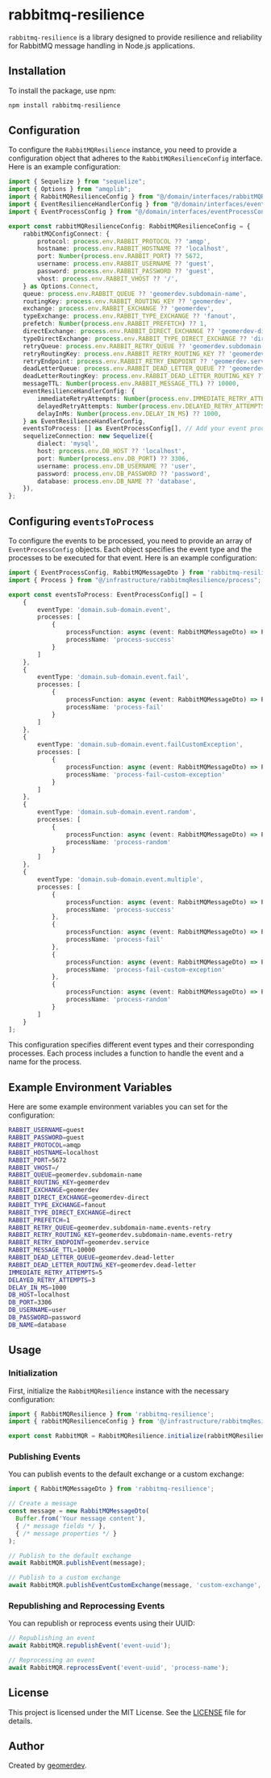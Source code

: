 
# rabbitmq-resilience

`rabbitmq-resilience` is a library designed to provide resilience and reliability for RabbitMQ message handling in Node.js applications.

## Installation

To install the package, use npm:

```bash
npm install rabbitmq-resilience
```

## Configuration

To configure the `RabbitMQResilience` instance, you need to provide a configuration object that adheres to the `RabbitMQResilienceConfig` interface. Here is an example configuration:

```typescript
import { Sequelize } from "sequelize";
import { Options } from "amqplib";
import { RabbitMQResilienceConfig } from "@/domain/interfaces/rabbitMQResilienceConfig";
import { EventResilienceHandlerConfig } from "@/domain/interfaces/eventResilienceHandlerConfig";
import { EventProcessConfig } from "@/domain/interfaces/eventProcessConfig";

export const rabbitMQResilienceConfig: RabbitMQResilienceConfig = {
    rabbitMQConfigConnect: {
        protocol: process.env.RABBIT_PROTOCOL ?? 'amqp',
        hostname: process.env.RABBIT_HOSTNAME ?? 'localhost',
        port: Number(process.env.RABBIT_PORT) ?? 5672,
        username: process.env.RABBIT_USERNAME ?? 'guest',
        password: process.env.RABBIT_PASSWORD ?? 'guest',
        vhost: process.env.RABBIT_VHOST ?? '/',
    } as Options.Connect,
    queue: process.env.RABBIT_QUEUE ?? 'geomerdev.subdomain-name',
    routingKey: process.env.RABBIT_ROUTING_KEY ?? 'geomerdev',
    exchange: process.env.RABBIT_EXCHANGE ?? 'geomerdev',
    typeExchange: process.env.RABBIT_TYPE_EXCHANGE ?? 'fanout',
    prefetch: Number(process.env.RABBIT_PREFETCH) ?? 1,
    directExchange: process.env.RABBIT_DIRECT_EXCHANGE ?? 'geomerdev-direct',
    typeDirectExchange: process.env.RABBIT_TYPE_DIRECT_EXCHANGE ?? 'direct',
    retryQueue: process.env.RABBIT_RETRY_QUEUE ?? 'geomerdev.subdomain-name.events-retry',
    retryRoutingKey: process.env.RABBIT_RETRY_ROUTING_KEY ?? 'geomerdev.subdomain-name.events-retry',
    retryEndpoint: process.env.RABBIT_RETRY_ENDPOINT ?? 'geomerdev.service',
    deadLetterQueue: process.env.RABBIT_DEAD_LETTER_QUEUE ?? 'geomerdev.dead-letter',
    deadLetterRoutingKey: process.env.RABBIT_DEAD_LETTER_ROUTING_KEY ?? 'geomerdev.dead-letter',
    messageTTL: Number(process.env.RABBIT_MESSAGE_TTL) ?? 10000,
    eventResilienceHandlerConfig: {
        immediateRetryAttempts: Number(process.env.IMMEDIATE_RETRY_ATTEMPTS) ?? 5,
        delayedRetryAttempts: Number(process.env.DELAYED_RETRY_ATTEMPTS) ?? 3,
        delayInMs: Number(process.env.DELAY_IN_MS) ?? 1000,
    } as EventResilienceHandlerConfig,
    eventsToProcess: [] as EventProcessConfig[], // Add your event process configurations here
    sequelizeConnection: new Sequelize({
        dialect: 'mysql',
        host: process.env.DB_HOST ?? 'localhost',
        port: Number(process.env.DB_PORT) ?? 3306,
        username: process.env.DB_USERNAME ?? 'user',
        password: process.env.DB_PASSWORD ?? 'password',
        database: process.env.DB_NAME ?? 'database',
    }),
};
```
## Configuring `eventsToProcess`

To configure the events to be processed, you need to provide an array of `EventProcessConfig` objects. Each object specifies the event type and the processes to be executed for that event. Here is an example configuration:

```typescript
import { EventProcessConfig, RabbitMQMessageDto } from 'rabbitmq-resilience';
import { Process } from "@/infrastructure/rabbitmqResilience/process";

export const eventsToProcess: EventProcessConfig[] = [
    {
        eventType: 'domain.sub-domain.event',
        processes: [
            {
                processFunction: async (event: RabbitMQMessageDto) => Process.success(JSON.parse(event.content.toString())),
                processName: 'process-success'
            }
        ]
    },
    {
        eventType: 'domain.sub-domain.event.fail',
        processes: [
            {
                processFunction: async (event: RabbitMQMessageDto) => Process.fail(JSON.parse(event.content.toString())),
                processName: 'process-fail'
            }
        ]
    },
    {
        eventType: 'domain.sub-domain.event.failCustomException',
        processes: [
            {
                processFunction: async (event: RabbitMQMessageDto) => Process.failCustomException(JSON.parse(event.content.toString())),
                processName: 'process-fail-custom-exception'
            }
        ]
    },
    {
        eventType: 'domain.sub-domain.event.random',
        processes: [
            {
                processFunction: async (event: RabbitMQMessageDto) => Process.random(JSON.parse(event.content.toString())),
                processName: 'process-random'
            }
        ]
    },
    {
        eventType: 'domain.sub-domain.event.multiple',
        processes: [
            {
                processFunction: async (event: RabbitMQMessageDto) => Process.success(JSON.parse(event.content.toString())),
                processName: 'process-success'
            },
            {
                processFunction: async (event: RabbitMQMessageDto) => Process.fail(JSON.parse(event.content.toString())),
                processName: 'process-fail'
            },
            {
                processFunction: async (event: RabbitMQMessageDto) => Process.failCustomException(JSON.parse(event.content.toString())),
                processName: 'process-fail-custom-exception'
            },
            {
                processFunction: async (event: RabbitMQMessageDto) => Process.random(JSON.parse(event.content.toString())),
                processName: 'process-random'
            }
        ]
    }
];
```

This configuration specifies different event types and their corresponding processes. Each process includes a function to handle the event and a name for the process.
## Example Environment Variables

Here are some example environment variables you can set for the configuration:

```bash
RABBIT_USERNAME=guest
RABBIT_PASSWORD=guest
RABBIT_PROTOCOL=amqp
RABBIT_HOSTNAME=localhost
RABBIT_PORT=5672
RABBIT_VHOST=/
RABBIT_QUEUE=geomerdev.subdomain-name
RABBIT_ROUTING_KEY=geomerdev
RABBIT_EXCHANGE=geomerdev
RABBIT_DIRECT_EXCHANGE=geomerdev-direct
RABBIT_TYPE_EXCHANGE=fanout
RABBIT_TYPE_DIRECT_EXCHANGE=direct
RABBIT_PREFETCH=1
RABBIT_RETRY_QUEUE=geomerdev.subdomain-name.events-retry
RABBIT_RETRY_ROUTING_KEY=geomerdev.subdomain-name.events-retry
RABBIT_RETRY_ENDPOINT=geomerdev.service
RABBIT_MESSAGE_TTL=10000
RABBIT_DEAD_LETTER_QUEUE=geomerdev.dead-letter
RABBIT_DEAD_LETTER_ROUTING_KEY=geomerdev.dead-letter
IMMEDIATE_RETRY_ATTEMPTS=5
DELAYED_RETRY_ATTEMPTS=3
DELAY_IN_MS=1000
DB_HOST=localhost
DB_PORT=3306
DB_USERNAME=user
DB_PASSWORD=password
DB_NAME=database
```


## Usage

### Initialization

First, initialize the `RabbitMQResilience` instance with the necessary configuration:

```typescript
import { RabbitMQResilience } from 'rabbitmq-resilience';
import { rabbitMQResilienceConfig } from '@/infrastructure/rabbitmqResilience/rabbitMQResilienceConfig';

export const RabbitMQR = RabbitMQResilience.initialize(rabbitMQResilienceConfig);
```

### Publishing Events

You can publish events to the default exchange or a custom exchange:

```typescript
import { RabbitMQMessageDto } from 'rabbitmq-resilience';

// Create a message
const message = new RabbitMQMessageDto(
  Buffer.from('Your message content'),
  { /* message fields */ },
  { /* message properties */ }
);

// Publish to the default exchange
await RabbitMQR.publishEvent(message);

// Publish to a custom exchange
await RabbitMQR.publishEventCustomExchange(message, 'custom-exchange', 'routing-key');
```

### Republishing and Reprocessing Events

You can republish or reprocess events using their UUID:

```typescript
// Republishing an event
await RabbitMQR.republishEvent('event-uuid');

// Reprocessing an event
await RabbitMQR.reprocessEvent('event-uuid', 'process-name');
```

## License

This project is licensed under the MIT License. See the [LICENSE](LICENSE) file for details.

## Author

Created by [geomerdev](https://geomerdev.com).